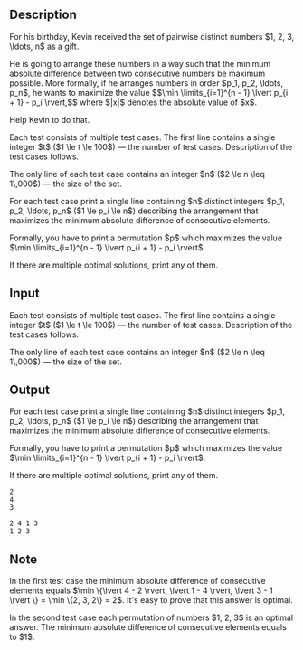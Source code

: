 ## Description

<div><p>For his birthday, Kevin received the set of pairwise distinct numbers $1, 2, 3, \ldots, n$ as a gift.</p><p>He is going to arrange these numbers in a way such that the minimum absolute difference between two consecutive numbers be maximum possible. More formally, if he arranges numbers in order $p_1, p_2, \ldots, p_n$, he wants to maximize the value $$\min \limits_{i=1}^{n - 1} \lvert p_{i + 1} - p_i \rvert,$$ where $|x|$ denotes the absolute value of $x$.</p><p>Help Kevin to do that.</p></div><div class="input-specification"><p>Each test consists of multiple test cases. The first line contains a single integer $t$ ($1 \le t \le 100$)&nbsp;— the number of test cases. Description of the test cases follows.</p><p>The only line of each test case contains an integer $n$ ($2 \le n \leq 1\,000$)&nbsp;— the size of the set.</p></div><div class="output-specification"><p>For each test case print a single line containing $n$ distinct integers $p_1, p_2, \ldots, p_n$ ($1 \le p_i \le n$) describing the arrangement that maximizes the minimum absolute difference of consecutive elements. </p><p>Formally, you have to print a permutation $p$ which maximizes the value $\min \limits_{i=1}^{n - 1} \lvert p_{i + 1} - p_i \rvert$.</p><p>If there are multiple optimal solutions, print any of them.</p></div>

## Input

<p>Each test consists of multiple test cases. The first line contains a single integer $t$ ($1 \le t \le 100$)&nbsp;— the number of test cases. Description of the test cases follows.</p><p>The only line of each test case contains an integer $n$ ($2 \le n \leq 1\,000$)&nbsp;— the size of the set.</p>

## Output

<p>For each test case print a single line containing $n$ distinct integers $p_1, p_2, \ldots, p_n$ ($1 \le p_i \le n$) describing the arrangement that maximizes the minimum absolute difference of consecutive elements. </p><p>Formally, you have to print a permutation $p$ which maximizes the value $\min \limits_{i=1}^{n - 1} \lvert p_{i + 1} - p_i \rvert$.</p><p>If there are multiple optimal solutions, print any of them.</p>





```input1|2
2
4
3
```




```output1
2 4 1 3
1 2 3
```



## Note

<p>In the first test case the minimum absolute difference of consecutive elements equals $\min \{\lvert 4 - 2 \rvert, \lvert 1 - 4 \rvert, \lvert 3 - 1 \rvert \} = \min \{2, 3, 2\} = 2$. It's easy to prove that this answer is optimal.</p><p>In the second test case each permutation of numbers $1, 2, 3$ is an optimal answer. The minimum absolute difference of consecutive elements equals to $1$.</p>

